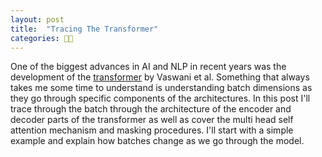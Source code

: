 ```yaml
---
layout: post
title:  "Tracing The Transformer"
categories: 👨‍💻
---
```


One of the biggest advances in AI and NLP in recent years was the development of the [transformer][vaswani] by Vaswani et al. Something that always takes me some time to understand is understanding batch dimensions as they go through specific components of the architectures.  In this post I'll trace through the batch through the architecture of the encoder and decoder parts of the transformer as well as cover the multi head self attention mechanism and masking procedures. I'll start with a simple example and explain how batches change as we go through the model. 



[vaswani]: https://arxiv.org/pdf/1706.03762.pdf
